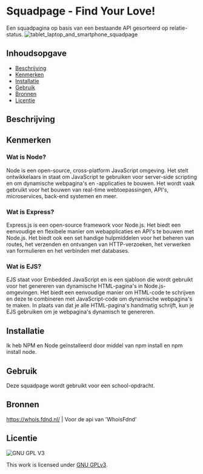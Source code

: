 # Squadpage - Find Your Love!
Een squadpagina op basis van een bestaande API gesorteerd op relatie-status.
![tablet_laptop_and_smartphone_squadpage](https://user-images.githubusercontent.com/112861375/220641296-2c960c3b-2d78-4c50-b5e2-6fd4cefab504.png)

## Inhoudsopgave

  * [Beschrijving](#beschrijving)
  * [Kenmerken](#kenmerken)
  * [Installatie](#installatie)
  * [Gebruik](#gebruik)
  * [Bronnen](#bronnen)
  * [Licentie](#licentie)

## Beschrijving
<!-- In de Beschrijving staat hoe je project er uit ziet, hoe het werkt en wat je er mee kan. -->

## Kenmerken

### Wat is Node?
Node is een open-source, cross-platform JavaScript omgeving. Het stelt ontwikkelaars in staat om JavaScript te gebruiken voor server-side scripting en om dynamische webpagina's en -applicaties te bouwen. Het wordt vaak gebruikt voor het bouwen van real-time webtoepassingen, API's, microservices, back-end systemen en meer.

### Wat is Express?
Express.js is een open-source framework voor Node.js. Het biedt een eenvoudige en flexibele manier om webapplicaties en API's te bouwen met Node.js. Het biedt ook een set handige hulpmiddelen voor het beheren van routes, het verzenden en ontvangen van HTTP-verzoeken, het verwerken van formulieren en het verbinden met databases.

### Wat is EJS?
EJS staat voor Embedded JavaScript en is een sjabloon die wordt gebruikt voor het genereren van dynamische HTML-pagina's in Node.js-omgevingen. Het biedt een eenvoudige manier om HTML-code te schrijven en deze te combineren met JavaScript-code om dynamische webpagina's te maken. In plaats van dat je alle HTML-pagina's handmatig schrijft, kun je EJS gebruiken om je webpagina's dynamisch te genereren.


## Installatie
Ik heb NPM en Node geïnstalleerd door middel van npm install en npm install node.

## Gebruik
Deze squadpage wordt gebruikt voor een school-opdracht.

## Bronnen
https://whois.fdnd.nl/ | Voor de api van 'WhoisFdnd'

## Licentie

![GNU GPL V3](https://www.gnu.org/graphics/gplv3-127x51.png)

This work is licensed under [GNU GPLv3](./LICENSE).
